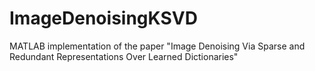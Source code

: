 # ImageDenoisingKSVD
MATLAB implementation of the paper "Image Denoising Via Sparse and Redundant Representations Over Learned Dictionaries"
